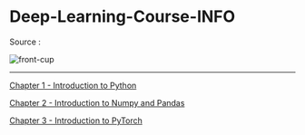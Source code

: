 # Deep-Learning-Course-INFO

Source : 

![front-cup](https://github.com/Elman295/Deep-Learning-Course-INFO/assets/77393687/cad7c97c-6abf-4231-9b1b-0f13302a6862)


---


[Chapter 1 - Introduction to Python](https://github.com/Elman295/Deep-Learning-Course-INFO/blob/main/CI_python_and_Introduction.ipynb)

[Chapter 2 - Introduction to Numpy and Pandas](https://github.com/Elman295/Deep-Learning-Course-INFO/blob/main/CI_numpy_and_matplotlib.ipynb)

[Chapter 3 - Introduction to PyTorch](https://github.com/Elman295/Deep-Learning-Course-INFO/blob/main/CI_PyTorch.ipynb)

